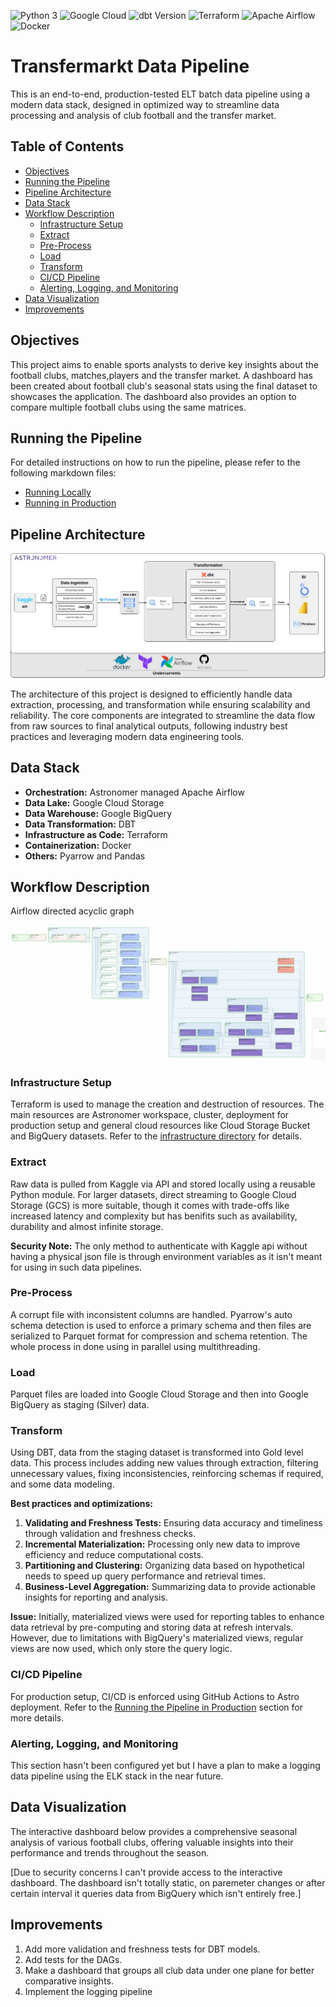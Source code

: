 ![Python 3](https://img.shields.io/badge/Python-3.11.2-green?style=flat&logo=python&logoColor=white)
![Google Cloud](https://img.shields.io/badge/Google_Cloud-3772FF?style=flat&logo=googlecloud&logoColor=white&labelColor=3772FF)
![dbt Version](https://img.shields.io/static/v1?logo=dbt&label=dbt-version&message=1.8.3&color=orange)
![Terraform](https://img.shields.io/badge/Terraform-1.8.5-black?style=flat&logo=terraform&logoColor=white&labelColor=573EDA)
![Apache Airflow](https://img.shields.io/badge/Apache_Airflow-2.9.2-black?style=flat&logo=apacheairflow&logoColor=white)
![Docker](https://img.shields.io/badge/Docker-blue?style=flat&logo=docker&logoColor=white)

# Transfermarkt Data Pipeline
This is an end-to-end, production-tested ELT batch data pipeline using a modern data stack, designed in optimized way to streamline data processing and analysis of club football and the transfer market.

## Table of Contents
  - [Objectives](#objectives)
  - [Running the Pipeline](#running-the-pipeline)
  - [Pipeline Architecture](#pipeline-architecture)
  - [Data Stack](#data-stack)
  - [Workflow Description](#workflow-description)
    - [Infrastructure Setup](#infrastructure-setup)
    - [Extract](#extract)
    - [Pre-Process](#pre-process)
    - [Load](#load)
    - [Transform](#transform)
    - [CI/CD Pipeline](#cicd-pipeline)
    - [Alerting, Logging, and Monitoring](#alerting-logging-and-monitoring)
  - [Data Visualization](#data-visualization)
  - [Improvements](#improvements)

## Objectives

This project aims to enable sports analysts to derive key insights about the football clubs, matches,players and the transfer market. A dashboard has been created about football club's seasonal stats using the final dataset to showcases the application. The dashboard also provides an option to compare multiple football clubs using the same matrices.

## Running the Pipeline

For detailed instructions on how to run the pipeline, please refer to the following markdown files:

- [Running Locally](./docs/running_locally.md)
- [Running in Production](./docs/running_in_astro.md)

## Pipeline Architecture
<div style="text-align: center;">
  <img src="./assets/architecture/architecture.jpg" alt="Architecture">
</div>

The architecture of this project is designed to efficiently handle data extraction, processing, and transformation while ensuring scalability and reliability. The core components are integrated to streamline the data flow from raw sources to final analytical outputs, following industry best practices and leveraging modern data engineering tools.

## Data Stack

- **Orchestration:** Astronomer managed Apache Airflow
- **Data Lake:** Google Cloud Storage
- **Data Warehouse:** Google BigQuery
- **Data Transformation:** DBT
- **Infrastructure as Code:** Terraform
- **Containerization:** Docker
- **Others:** Pyarrow and Pandas

## Workflow Description
Airflow directed acyclic graph
<div style="text-align: center;">
  <img src="./assets/airflow/dag.jpg" alt="DAG">
</div>

### Infrastructure Setup

Terraform is used to manage the creation and destruction of resources. The main resources are Astronomer workspace, cluster, deployment for production setup and general cloud resources like Cloud Storage Bucket and BigQuery datasets. Refer to the [infrastructure directory](./infrastructure) for details.

### Extract

Raw data is pulled from Kaggle via API and stored locally using a reusable Python module. For larger datasets, direct streaming to Google Cloud Storage (GCS) is more suitable, though it comes with trade-offs like increased latency and complexity but has benifits such as availability, durability and almost infinite storage.

**Security Note:** The only method to authenticate with Kaggle api without having a physical json file is through environment variables as it isn't meant for using in such data pipelines.

### Pre-Process

A corrupt file with inconsistent columns are handled. Pyarrow's auto schema detection is used to enforce a primary schema and then files are serialized to Parquet format for compression and schema retention. The whole process in done using in parallel using multithreading.

### Load

Parquet files are loaded into Google Cloud Storage and then into Google BigQuery as staging (Silver) data.

### Transform

Using DBT, data from the staging dataset is transformed into Gold level data. This process includes adding new values through extraction, filtering unnecessary values, fixing inconsistencies, reinforcing schemas if required, and some data modeling.

**Best practices and optimizations:**

1. **Validating and Freshness Tests:** Ensuring data accuracy and timeliness through validation and freshness checks.
2. **Incremental Materialization:** Processing only new data to improve efficiency and reduce computational costs.
3. **Partitioning and Clustering:** Organizing data based on hypothetical needs to speed up query performance and retrieval times.
4. **Business-Level Aggregation:** Summarizing data to provide actionable insights for reporting and analysis.

**Issue:** Initially, materialized views were used for reporting tables to enhance data retrieval by pre-computing and storing data at refresh intervals. However, due to limitations with BigQuery's materialized views, regular views are now used, which only store the query logic.

### CI/CD Pipeline

For production setup, CI/CD is enforced using GitHub Actions to Astro deployment. Refer to the [Running the Pipeline in Production](./production_pipeline.md) section for more details.

### Alerting, Logging, and Monitoring

This section hasn't been configured yet but I have a plan to make a logging data pipeline using the ELK stack in the near future.

## Data Visualization

The interactive dashboard below provides a comprehensive seasonal analysis of various football clubs, offering valuable insights into their performance and trends throughout the season.

[Due to security concerns I can't provide access to the interactive dashboard. The dashboard isn't totally static, on paremeter changes or after certain interval it queries data from BigQuery which isn't entirely free.]

## Improvements

1. Add more validation and freshness tests for DBT models.
2. Add tests for the DAGs.
3. Make a dashboard that groups all club data under one plane for better comparative insights.
4. Implement the logging pipeline
